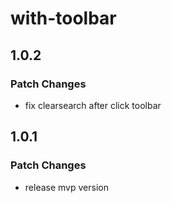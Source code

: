 # with-toolbar

## 1.0.2

### Patch Changes

- fix clearsearch after click toolbar

## 1.0.1

### Patch Changes

- release mvp version
